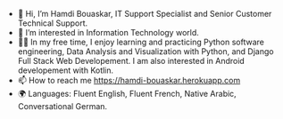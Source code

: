 - 👋 Hi, I’m Hamdi Bouaskar, IT Support Specialist and Senior Customer Technical Support.
- 👀 I’m interested in Information Technology world.
- 👨‍💻 In my free time, I enjoy learning and practicing Python software engineering, Data Analysis and Visualization with Python, and Django Full Stack Web Developement. 
   I am also interested in Android developement with Kotlin.
- 📫 How to reach me https://hamdi-bouaskar.herokuapp.com
- 🌍 Languages: Fluent English, Fluent French, Native Arabic, Conversational German.
<!---
IT-Support-L2/IT-Support-L2 is a ✨ special ✨ repository because its `README.md` (this file) appears on your GitHub profile.
You can click the Preview link to take a look at your changes.
--->
